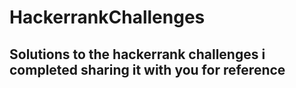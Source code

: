 # HackerrankChallenges

<h2>
Solutions to the hackerrank challenges i completed sharing it with you for reference 
